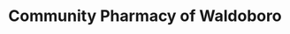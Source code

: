 ---
title: "Community Pharmacy of Waldoboro"
url: /waldoboro/community-pharmacy-of-waldoboro/
shop: chemist
---